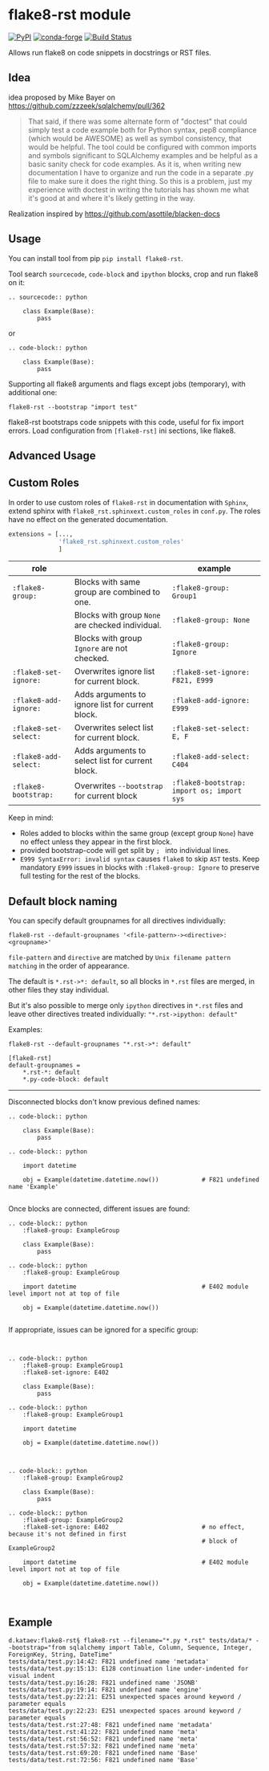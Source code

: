 # flake8-rst module 
[![PyPI](https://img.shields.io/pypi/v/flake8-rst.svg)](https://pypi.org/project/flake8-rst/)
[![conda-forge](https://anaconda.org/conda-forge/flake8-rst/badges/version.svg)](https://anaconda.org/conda-forge/flake8-rst)
[![Build Status](https://travis-ci.org/kataev/flake8-rst.svg?branch=master)](https://travis-ci.org/kataev/flake8-rst)

Allows run flake8 on code snippets in docstrings or RST files.


## Idea

idea proposed by Mike Bayer on https://github.com/zzzeek/sqlalchemy/pull/362 

> That said, if there was some alternate form of "doctest" that could simply test a code example both for Python syntax, pep8 compliance (which would be AWESOME) as well as symbol consistency, that would be helpful. The tool could be configured with common imports and symbols significant to SQLAlchemy examples and be helpful as a basic sanity check for code examples. As it is, when writing new documentation I have to organize and run the code in a separate .py file to make sure it does the right thing. So this is a problem, just my experience with doctest in writing the tutorials has shown me what it's good at and where it's likely getting in the way.

Realization inspired by https://github.com/asottile/blacken-docs


## Usage
You can install tool from pip `pip install flake8-rst`.

Tool search `sourcecode`, `code-block` and `ipython` blocks, crop and run flake8 on it:

```text
.. sourcecode:: python

    class Example(Base):
        pass
```
or

```text
.. code-block:: python

    class Example(Base):
        pass
```

Supporting all flake8 arguments and flags except jobs (temporary), with additional one:
```commandline
flake8-rst --bootstrap "import test"
```

flake8-rst bootstraps code snippets with this code, useful for fix import errors.
Load configuration from `[flake8-rst]` ini sections, like flake8.

## Advanced Usage

Custom Roles
------------

In order to use custom roles of `flake8-rst` in documentation with `Sphinx`, extend sphinx with `flake8_rst.sphinxext.custom_roles` in `conf.py`.
The roles have no effect on the generated documentation.

```python
extensions = [...,
              'flake8_rst.sphinxext.custom_roles'
              ]
```

| role                  |                                                  | example                                    | 
|-----------------------|--------------------------------------------------|--------------------------------------------|
| `:flake8-group:`      | Blocks with same group are combined to one.      | `:flake8-group: Group1`                    |
|                       | Blocks with group `None` are checked individual. | `:flake8-group: None`                      |
|                       | Blocks with group `Ignore` are not checked.      | `:flake8-group: Ignore`                    |
| `:flake8-set-ignore:` | Overwrites ignore list for current block.        | `:flake8-set-ignore: F821, E999`           |
| `:flake8-add-ignore:` | Adds arguments to ignore list for current block. | `:flake8-add-ignore: E999`                 |
| `:flake8-set-select:` | Overwrites select list for current block.        | `:flake8-set-select: E, F`                 |
| `:flake8-add-select:` | Adds arguments to select list for current block. | `:flake8-add-select: C404`                 |
| `:flake8-bootstrap:`  | Overwrites `--bootstrap` for current block       | `:flake8-bootstrap: import os; import sys` |

Keep in mind: 
* Roles added to blocks within the same group (except group `None`) have no effect unless they appear in the first block.
* provided bootstrap-code will get split by `; ` into individual lines.
* `E999 SyntaxError: invalid syntax` causes `flake8` to skip `AST` tests. Keep mandatory `E999` issues in blocks with 
`:flake8-group: Ignore` to preserve full testing for the rest of the blocks.

Default block naming
--------------------
You can specify default groupnames for all directives individually:

```commandline
flake8-rst --default-groupnames '<file-pattern>-><directive>: <groupname>'
```

`file-pattern` and `directive` are matched by `Unix filename pattern matching` in the order of appearance.

The default is `*.rst->*: default`, so all blocks in `*.rst` files are merged, in 
other files they stay individual.

But it's also possible to merge only `ipython` directives in `*.rst` files and leave other directives 
treated individually: `"*.rst->ipython: default"`

Examples:

```commandline
flake8-rst --default-groupnames "*.rst->*: default"
```

```buildoutcfg
[flake8-rst]
default-groupnames =
    *.rst-*: default
    *.py-code-block: default
```

------------------------------------------------------------------------------------------------------------------------

Disconnected blocks don't know previous defined names:
 
```text
.. code-block:: python

    class Example(Base):
        pass

.. code-block:: python
    
    import datetime
    
    obj = Example(datetime.datetime.now())            # F821 undefined name 'Example'
    
```

Once blocks are connected, different issues are found:

```text
.. code-block:: python
    :flake8-group: ExampleGroup
    
    class Example(Base):
        pass

.. code-block:: python
    :flake8-group: ExampleGroup
    
    import datetime                                   # E402 module level import not at top of file
    
    obj = Example(datetime.datetime.now())
    
```

If appropriate, issues can be ignored for a specific group:

```text


.. code-block:: python
    :flake8-group: ExampleGroup1
    :flake8-set-ignore: E402
    
    class Example(Base):
        pass

.. code-block:: python
    :flake8-group: ExampleGroup1
    
    import datetime
    
    obj = Example(datetime.datetime.now())



.. code-block:: python
    :flake8-group: ExampleGroup2
    
    class Example(Base):
        pass

.. code-block:: python
    :flake8-group: ExampleGroup2
    :flake8-set-ignore: E402                          # no effect, because it's not defined in first 
                                                      # block of ExampleGroup2 
        
    import datetime                                   # E402 module level import not at top of file
    
    obj = Example(datetime.datetime.now())
    
    
```

## Example

```text
d.kataev:flake8-rst§ flake8-rst --filename="*.py *.rst" tests/data/* --bootstrap="from sqlalchemy import Table, Column, Sequence, Integer, ForeignKey, String, DateTime"
tests/data/test.py:14:42: F821 undefined name 'metadata'
tests/data/test.py:15:13: E128 continuation line under-indented for visual indent
tests/data/test.py:16:28: F821 undefined name 'JSONB'
tests/data/test.py:19:14: F821 undefined name 'engine'
tests/data/test.py:22:21: E251 unexpected spaces around keyword / parameter equals
tests/data/test.py:22:23: E251 unexpected spaces around keyword / parameter equals
tests/data/test.rst:27:48: F821 undefined name 'metadata'
tests/data/test.rst:41:22: F821 undefined name 'meta'
tests/data/test.rst:56:52: F821 undefined name 'meta'
tests/data/test.rst:57:32: F821 undefined name 'meta'
tests/data/test.rst:69:20: F821 undefined name 'Base'
tests/data/test.rst:72:56: F821 undefined name 'Base'
```
